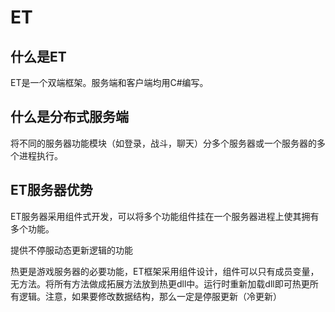 # ET

## 什么是ET

ET是一个双端框架。服务端和客户端均用C#编写。

## 什么是分布式服务端

将不同的服务器功能模块（如登录，战斗，聊天）分多个服务器或一个服务器的多个进程执行。

## ET服务器优势

ET服务器采用组件式开发，可以将多个功能组件挂在一个服务器进程上使其拥有多个功能。

提供不停服动态更新逻辑的功能

热更是游戏服务器的必要功能，ET框架采用组件设计，组件可以只有成员变量，无方法。将所有方法做成拓展方法放到热更dll中。运行时重新加载dll即可热更所有逻辑。注意，如果要修改数据结构，那么一定是停服更新（冷更新）
